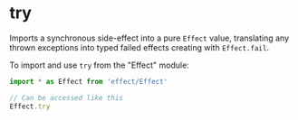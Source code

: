 # try

Imports a synchronous side-effect into a pure `Effect` value, translating any
thrown exceptions into typed failed effects creating with `Effect.fail`.

To import and use `try` from the "Effect" module:

```ts
import * as Effect from 'effect/Effect'

// Can be accessed like this
Effect.try
```
